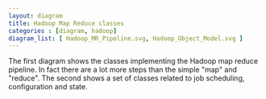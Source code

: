 ```yaml
---
layout: diagram
title: Hadoop Map Reduce classes
categories : [diagram, hadoop]
diagram_list: [ Hadoop_MR_Pipeline.svg, Hadoop_Object_Model.svg ]
---
```


The first diagram shows the classes implementing the Hadoop map reduce pipeline. 
In fact there are a lot more steps than the simple "map" and "reduce".
The second shows a set of classes related to job scheduling, configuration and state.

